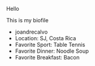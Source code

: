 Hello

This is my biofile 

* joandrecalvo
* Location: SJ, Costa Rica
* Favorite Sport: Table Tennis
* Favorite Dinner: Noodle Soup
* Favorite Breakfast: Bacon
